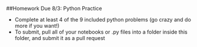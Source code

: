 ##Homework Due 8/3: Python Practice

- Complete at least 4 of the 9 included python problems (go crazy and do more if you want!)
- To submit, pull all of your notebooks or .py files into a folder inside this folder, and submit it as a pull request
